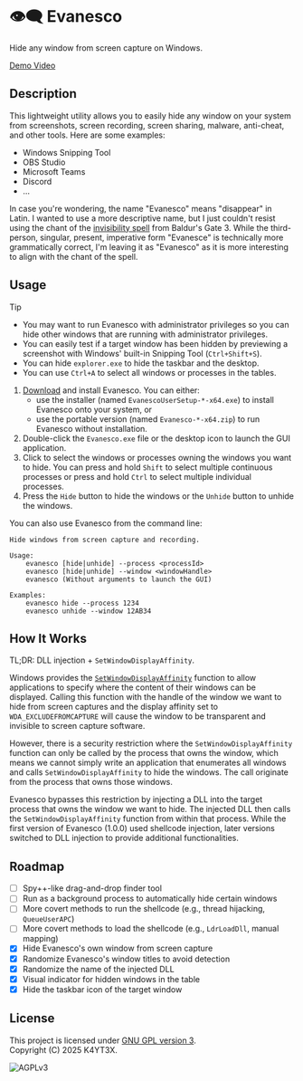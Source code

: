 # 👁️‍🗨️ Evanesco

Hide any window from screen capture on Windows.

[Demo Video](https://github.com/user-attachments/assets/cd4cb072-0137-4d7b-ba56-bc21c1c269a5)

## Description

This lightweight utility allows you to easily hide any window on your system from screenshots, screen recording, screen sharing, malware, anti-cheat, and other tools. Here are some examples:

- Windows Snipping Tool
- OBS Studio
- Microsoft Teams
- Discord
- …

In case you're wondering, the name "Evanesco" means "disappear" in Latin. I wanted to use a more descriptive name, but I just couldn't resist using the chant of the [invisibility spell](https://bg3.wiki/wiki/Invisibility_(spell)) from Baldur's Gate 3. While the third-person, singular, present, imperative form "Evanesce" is technically more grammatically correct, I'm leaving it as "Evanesco" as it is more interesting to align with the chant of the spell.

## Usage

> [!TIP]
> - You may want to run Evanesco with administrator privileges so you can hide other windows that are running with administrator privileges.
> - You can easily test if a target window has been hidden by previewing a screenshot with Windows' built-in Snipping Tool (`Ctrl+Shift+S`).
> - You can hide `explorer.exe` to hide the taskbar and the desktop.
> - You can use `Ctrl+A` to select all windows or processes in the tables.

1. [Download](https://github.com/k4yt3x/Evanesco/releases/latest) and install Evanesco. You can either:
    - use the installer (named `EvanescoUserSetup-*-x64.exe`) to install Evanesco onto your system, or
    - use the portable version (named `Evanesco-*-x64.zip`) to run Evanesco without installation.
2. Double-click the `Evanesco.exe` file or the desktop icon to launch the GUI application.
3. Click to select the windows or processes owning the windows you want to hide. You can press and hold `Shift` to select multiple continuous processes or press and hold `Ctrl` to select multiple individual processes.
4. Press the `Hide` button to hide the windows or the `Unhide` button to unhide the windows.

You can also use Evanesco from the command line:

```console
Hide windows from screen capture and recording.

Usage:
    evanesco [hide|unhide] --process <processId>
    evanesco [hide|unhide] --window <windowHandle>
    evanesco (Without arguments to launch the GUI)

Examples:
    evanesco hide --process 1234
    evanesco unhide --window 12AB34
```

## How It Works

TL;DR: DLL injection + `SetWindowDisplayAffinity`.

Windows provides the [`SetWindowDisplayAffinity`](https://learn.microsoft.com/en-us/windows/win32/api/winuser/nf-winuser-setwindowdisplayaffinity) function to allow applications to specify where the content of their windows can be displayed. Calling this function with the handle of the window we want to hide from screen captures and the display affinity set to `WDA_EXCLUDEFROMCAPTURE` will cause the window to be transparent and invisible to screen capture software.

However, there is a security restriction where the `SetWindowDisplayAffinity` function can only be called by the process that owns the window, which means we cannot simply write an application that enumerates all windows and calls `SetWindowDisplayAffinity` to hide the windows. The call originate from the process that owns those windows.

Evanesco bypasses this restriction by injecting a DLL into the target process that owns the window we want to hide. The injected DLL then calls the `SetWindowDisplayAffinity` function from within that process. While the first version of Evanesco (1.0.0) used shellcode injection, later versions switched to DLL injection to provide additional functionalities.

## Roadmap

- [ ] Spy++-like drag-and-drop finder tool
- [ ] Run as a background process to automatically hide certain windows
- [ ] More covert methods to run the shellcode (e.g., thread hijacking, `QueueUserAPC`)
- [ ] More covert methods to load the shellcode (e.g., `LdrLoadDll`, manual mapping)
- [x] Hide Evanesco's own window from screen capture
- [x] Randomize Evanesco's window titles to avoid detection
- [x] Randomize the name of the injected DLL
- [x] Visual indicator for hidden windows in the table
- [x] Hide the taskbar icon of the target window

## License

This project is licensed under [GNU GPL version 3](https://www.gnu.org/licenses/gpl-3.0.txt).\
Copyright (C) 2025 K4YT3X.

![AGPLv3](https://www.gnu.org/graphics/gplv3-127x51.png)
